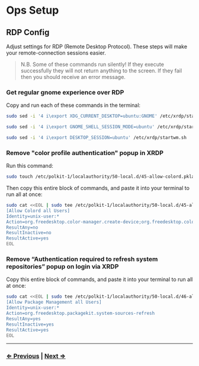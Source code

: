 # Ops Setup

## RDP Config

Adjust settings for RDP (Remote Desktop Protocol). These steps will make your remote-connection sessions easier.

>  N.B. Some of these commands run silently! If they execute successfully they will not return anything to the screen. If they fail then you should receive an error message.

### Get regular gnome experience over RDP
Copy and run each of these commands in the terminal:

```bash
sudo sed -i '4 i\export XDG_CURRENT_DESKTOP=ubuntu:GNOME' /etc/xrdp/startwm.sh
```
```bash
sudo sed -i '4 i\export GNOME_SHELL_SESSION_MODE=ubuntu' /etc/xrdp/startwm.sh
```
```bash
sudo sed -i '4 i\export DESKTOP_SESSION=ubuntu' /etc/xrdp/startwm.sh
```

### Remove "color profile authentication" popup in XRDP

Run this command:

```bash
sudo touch /etc/polkit-1/localauthority/50-local.d/45-allow-colord.pkla
```
Then copy this entire block of commands, and paste it into your terminal to run all at once:
```bash
sudo cat <<EOL | sudo tee /etc/polkit-1/localauthority/50-local.d/45-allow-colord.pkla
[Allow Colord all Users]
Identity=unix-user:*
Action=org.freedesktop.color-manager.create-device;org.freedesktop.color-manager.create-profile;org.freedesktop.color-manager.delete-device;org.freedesktop.color-manager.delete-profile;org.freedesktop.color-manager.modify-device;org.freedesktop.color-manager.modify-profile
ResultAny=no
ResultInactive=no
ResultActive=yes
EOL
```


### Remove “Authentication required to refresh system repositories” popup on login via XRDP

Copy this entire block of commands, and paste it into your terminal to run all at once:

```bash
sudo cat <<EOL | sudo tee /etc/polkit-1/localauthority/50-local.d/46-allow-update-repo.pkla
[Allow Package Management all Users]
Identity=unix-user:*
Action=org.freedesktop.packagekit.system-sources-refresh
ResultAny=yes
ResultInactive=yes
ResultActive=yes
EOL
```
---

### [⇐ Previous](./2-rdp.md) | [Next ⇒](./4-virtualbox.md)
